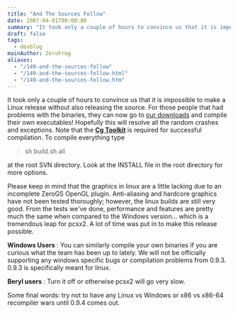 ```yaml
---
title: "And The Sources Follow"
date: 2007-04-01T00:00:00
summary: "It took only a couple of hours to convince us that it is impossible to make a Linux release without also releasing the source"
draft: false
tags:
  - devblog
mainAuthor: ZeroFrog
aliases:
  - "/149-and-the-sources-follow"
  - "/149-and-the-sources-follow.html"
  - "/149-and-the-sources-follow.htm"
---
```



It took only a couple of hours to convince us that it is impossible to
make a Linux release without also releasing the source. For those people
that had problems with the binaries, they can now go to [our
downloads](/download/viewcategory/31-pcsx2-v0-9-3.html) and compile
their own executables! Hopefully this will resolve all the random
crashes and exceptions. Note that the [**Cg
Toolkit**](http://developer.nvidia.com/object/cg_toolkit.html)
is required for successful compilation. To compile everything type

> sh build.sh all

at the root SVN directory. Look at the INSTALL file in the root
directory for more options.

Please keep in mind that the graphics in linux are a little lacking due
to an incomplete ZeroGS OpenGL plugin. Anti-aliasing and hardcore
graphics have not been tested thoroughly; however, the linux builds are
still very good. From the tests we've done, performance and features
are pretty much the same when compared to the Windows version... which
is a tremendous leap for pcsx2. A lot of time was put in to make this
release possible.

**Windows Users** : You can similarly compile your own binaries if you
are curious what the team has been up to lately. We will not be
officially supporting any windows specific bugs or compilation problems
from 0.9.3. 0.9.3 is specifically meant for linux.

**Beryl users** : Turn it off or otherwise pcsx2 will go very slow.

Some final words: try not to have any Linux vs Windows or x86 vs x86-64
recompiler wars until 0.9.4 comes out.
